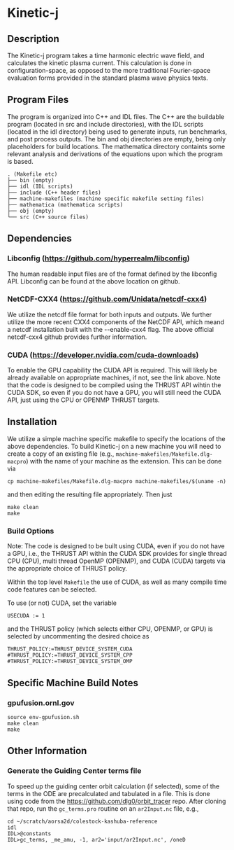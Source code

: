 # Kinetic-j

## Description
The Kinetic-j program takes a time harmonic electric wave field, and calculates the kinetic plasma current. This calculation is done in configuration-space, as opposed to the more traditional Fourier-space evaluation forms provided in the standard plasma wave physics texts. 

## Program Files
The program is organized into C++ and IDL files. The C++ are the buildable program (located in src and include directories), with the IDL scripts (located in the idl directory) being used to generate inputs, run benchmarks, and post process outputs. The bin and obj directories are empty, being only placeholders for build locations. The mathematica directory containts some relevant analysis and derivations of the equations upon which the program is based. 
```
. (Makefile etc)
├── bin (empty)
├── idl (IDL scripts)
├── include (C++ header files)
├── machine-makefiles (machine specific makefile setting files)
├── mathematica (mathematica scripts)
├── obj (empty)
└── src (C++ source files)
```

## Dependencies 

### Libconfig (https://github.com/hyperrealm/libconfig)
The human readable input files are of the format defined by the libconfig API. Libconfig can be found at the above location on github.

### NetCDF-CXX4 (https://github.com/Unidata/netcdf-cxx4)
We utilize the netcdf file format for both inputs and outputs. We further utilize the more recent CXX4 components of the NetCDF API, which meand a netcdf installation built with the --enable-cxx4 flag. The above official netcdf-cxx4 github provides further information.  

### CUDA (https://developer.nvidia.com/cuda-downloads)
To enable the GPU capability the CUDA API is required. This will likely be already available on appropriate machines, if not, see the link above. Note that the code is designed to be compiled using the THRUST API wihtin the CUDA SDK, so even if you do not have a GPU, you will still need the CUDA API, just using the CPU or OPENMP THRUST targets. 

## Installation
We utilize a simple machine specific makefile to specify the locations of the above dependencies. To build Kinetic-j on a new machine you will need to create a copy of an existing file (e.g., `machine-makefiles/Makefile.dlg-macpro`) with the name of your machine as the extension. This can be done via 

`cp machine-makefiles/Makefile.dlg-macpro machine-makefiles/$(uname -n)`

and then editing the resulting file appropriately. Then just 

```
make clean
make
```
### Build Options
Note: The code is designed to be built using CUDA, even if you do not have a GPU, i.e., the THRUST API within the CUDA SDK provides for single thread CPU (CPU), multi thread OpenMP (OPENMP), and CUDA (CUDA) targets via the appropriate choice of THRUST policy.

Within the top level `Makefile` the use of CUDA, as well as many compile time code features can be selected.

To use (or not) CUDA, set the variable 

`USECUDA := 1`

and the THRUST policy (which selects either CPU, OPENMP, or GPU) is selected by uncommenting the desired choice as 

```
THRUST_POLICY:=THRUST_DEVICE_SYSTEM_CUDA
#THRUST_POLICY:=THRUST_DEVICE_SYSTEM_CPP
#THRUST_POLICY:=THRUST_DEVICE_SYSTEM_OMP
 ```

## Specific Machine Build Notes

### gpufusion.ornl.gov

```
source env-gpufusion.sh
make clean
make
```

## Other Information

### Generate the Guiding Center terms file
To speed up the guiding center orbit calculation (if selected), some of the terms in the ODE are precalculated and tabulated in a file. This is done using code from the https://github.com/dlg0/orbit_tracer repo. After cloning that repo, run the `gc_terms.pro` routine on an `ar2Input.nc` file, e.g., 

```
cd ~/scratch/aorsa2d/colestock-kashuba-reference
idl
IDL>@constants
IDL>gc_terms, _me_amu, -1, ar2='input/ar2Input.nc', /oneD
```
